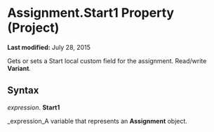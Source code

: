 
# Assignment.Start1 Property (Project)

 **Last modified:** July 28, 2015

Gets or sets a Start local custom field for the assignment. Read/write  **Variant**.

## Syntax

 _expression_. **Start1**

 _expression_A variable that represents an  **Assignment** object.

